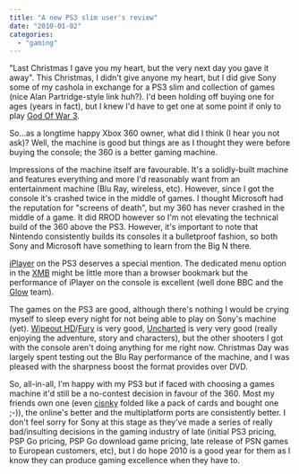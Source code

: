 ```yaml
---
title: "A new PS3 slim user's review"
date: "2010-01-02"
categories: 
  - "gaming"
---
```


"Last Christmas I gave you my heart, but the very next day you gave it away". This Christmas, I didn't give anyone my heart, but I did give Sony some of my cashola in exchange for a PS3 slim and collection of games (nice Alan Partridge-style link huh?). I'd been holding off buying one for ages (years in fact), but I knew I'd have to get one at some point if only to play [God Of War 3](http://en.wikipedia.org/wiki/God_of_war_3).

So...as a longtime happy Xbox 360 owner, what did I think (I hear you not ask)? Well, the machine is good but things are as I thought they were before buying the console; the 360 is a better gaming machine.

Impressions of the machine itself are favourable. It's a solidly-built machine and features everything and more I'd reasonably want from an entertainment machine (Blu Ray, wireless, etc). However, since I got the console it's crashed twice in the middle of games. I thought Microsoft had the reputation for "screens of death", but my 360 has never crashed in the middle of a game. It did RROD however so I'm not elevating the technical build of the 360 above the PS3. However, it's important to note that Nintendo consistently builds its consoles it a bulletproof fashion, so both Sony and Microsoft have something to learn from the Big N there.

[iPlayer](http://www.bbc.co.uk/iplayer/) on the PS3 deserves a special mention. The dedicated menu option in the [XMB](http://en.wikipedia.org/wiki/XrossMediaBar) might be little more than a browser bookmark but the performance of iPlayer on the console is excellent (well done BBC and the [Glow](http://www.bbc.co.uk/glow/) team).

The games on the PS3 are good, although there's nothing I would be crying myself to sleep every night for not being able to play on Sony's machine (yet). [Wipeout HD](http://en.wikipedia.org/wiki/WipEout_HD)/[Fury](http://en.wikipedia.org/wiki/WipEout_HD#Wipeout_HD_Fury) is very good, [Uncharted](http://en.wikipedia.org/wiki/Uncharted:_Drake%27s_Fortune) is very very good (really enjoying the adventure, story and characters), but the other shooters I got with the console aren't doing anything for me right now. Christmas Day was largely spent testing out the Blu Ray performance of the machine, and I was pleased with the sharpness boost the format provides over DVD.

So, all-in-all, I'm happy with my PS3 but if faced with choosing a games machine it'd still be a no-contest decision in favour of the 360. Most my friends own one (even [cisnky](http://cisnky.com/) folded like a pack of cards and bought one ;-)), the online's better and the multiplatform ports are consistently better. I don't feel sorry for Sony at this stage as they've made a series of really bad/insulting decisions in the gaming industry of late (initial PS3 pricing, PSP Go pricing, PSP Go download game pricing, late release of PSN games to European customers, etc), but I do hope 2010 is a good year for them as I know they can produce gaming excellence when they have to.
